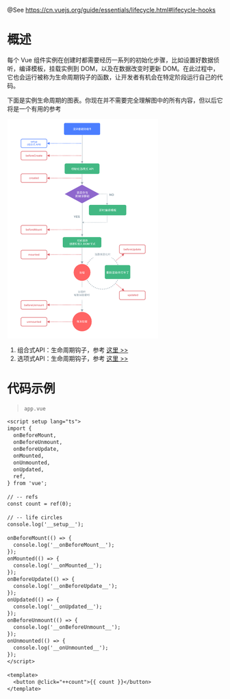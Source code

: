 @See https://cn.vuejs.org/guide/essentials/lifecycle.html#lifecycle-hooks

# 概述

每个 Vue 组件实例在创建时都需要经历一系列的初始化步骤，比如设置好数据侦听，编译模板，挂载实例到 DOM，以及在数据改变时更新 DOM。在此过程中，它也会运行被称为生命周期钩子的函数，让开发者有机会在特定阶段运行自己的代码。

下面是实例生命周期的图表。你现在并不需要完全理解图中的所有内容，但以后它将是一个有用的参考

<img src="./IMGS/lifecycle.png" style="zoom:50%;" />

1. 组合式API：生命周期钩子，参考 [这里 >>](https://cn.vuejs.org/api/composition-api-lifecycle.html)
2. 选项式API：生命周期钩子，参考 [这里 >>](https://cn.vuejs.org/api/options-lifecycle.html)

# 代码示例

> `app.vue`

```vue
<script setup lang="ts">
import {
  onBeforeMount,
  onBeforeUnmount,
  onBeforeUpdate,
  onMounted,
  onUnmounted,
  onUpdated,
  ref,
} from 'vue';

// -- refs
const count = ref(0);

// -- life circles
console.log('__setup__');

onBeforeMount(() => {
  console.log('__onBeforeMount__');
});
onMounted(() => {
  console.log('__onMounted__');
});
onBeforeUpdate(() => {
  console.log('__onBeforeUpdate__');
});
onUpdated(() => {
  console.log('__onUpdated__');
});
onBeforeUnmount(() => {
  console.log('__onBeforeUnmount__');
});
onUnmounted(() => {
  console.log('__onUnmounted__');
});
</script>

<template>
  <button @click="++count">{{ count }}</button>
</template>
```

